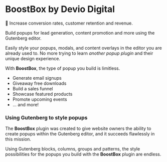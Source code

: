 # BoostBox by Devio Digital

:rocket: Increase conversion rates, customer retention and revenue.

Build popups for lead generation, content promotion and more using the Gutenberg editor. 

Easily style your popups, modals, and content overlays in the editor you are already used to. No more trying to learn *another popup plugin* and their unique design experience.

With **BoostBox**, the type of popup you build is limitless.

*   Generate email signups
*   Giveaway free downloads
*   Build a sales funnel
*   Showcase featured products
*   Promote upcoming events
*   ... and more!

### Using Gutenberg to style popups

The **BoostBox** plugin was created to give website owners the ability to create popups within the Gutenberg editor, and it succeeds flawlessly in this mission.

Using Gutenberg blocks, columns, groups and patterns, the style possibilities for the popups you build with the **BoostBox** plugin are endless.